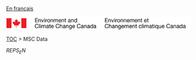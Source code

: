 [En français](geomet-reps_fr.md)

![ECCC logo](../../img_eccc-logo.png)

[TOC](../geomet-reps_en.md) > MSC Data


$REPS_EN$
